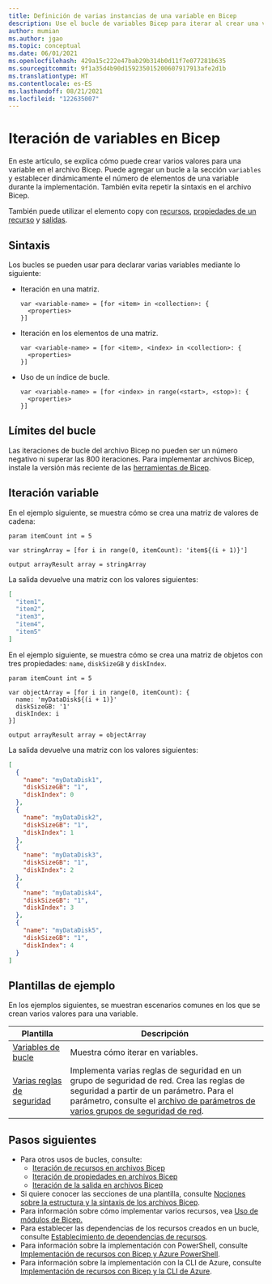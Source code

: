 ```yaml
---
title: Definición de varias instancias de una variable en Bicep
description: Use el bucle de variables Bicep para iterar al crear una variable.
author: mumian
ms.author: jgao
ms.topic: conceptual
ms.date: 06/01/2021
ms.openlocfilehash: 429a15c222e47bab29b314b0d11f7e077281b635
ms.sourcegitcommit: 9f1a35d4b90d159235015200607917913afe2d1b
ms.translationtype: HT
ms.contentlocale: es-ES
ms.lasthandoff: 08/21/2021
ms.locfileid: "122635007"
---
```

# <a name="variable-iteration-in-bicep"></a>Iteración de variables en Bicep

En este artículo, se explica cómo puede crear varios valores para una variable en el archivo Bicep. Puede agregar un bucle a la sección `variables` y establecer dinámicamente el número de elementos de una variable durante la implementación. También evita repetir la sintaxis en el archivo Bicep.

También puede utilizar el elemento copy con [recursos](loop-resources.md), [propiedades de un recurso](loop-properties.md) y [salidas](loop-outputs.md).

## <a name="syntax"></a>Sintaxis

Los bucles se pueden usar para declarar varias variables mediante lo siguiente:

- Iteración en una matriz.

  ```bicep
  var <variable-name> = [for <item> in <collection>: {
    <properties>
  }]

  ```

- Iteración en los elementos de una matriz.

  ```bicep
  var <variable-name> = [for <item>, <index> in <collection>: {
    <properties>
  }]
  ```

- Uso de un índice de bucle.

  ```bicep
  var <variable-name> = [for <index> in range(<start>, <stop>): {
    <properties>
  }]
  ```

## <a name="loop-limits"></a>Límites del bucle

Las iteraciones de bucle del archivo Bicep no pueden ser un número negativo ni superar las 800 iteraciones. Para implementar archivos Bicep, instale la versión más reciente de las [herramientas de Bicep](install.md).

## <a name="variable-iteration"></a>Iteración variable

En el ejemplo siguiente, se muestra cómo se crea una matriz de valores de cadena:

```bicep
param itemCount int = 5

var stringArray = [for i in range(0, itemCount): 'item${(i + 1)}']

output arrayResult array = stringArray
```

La salida devuelve una matriz con los valores siguientes:

```json
[
  "item1",
  "item2",
  "item3",
  "item4",
  "item5"
]
```

En el ejemplo siguiente, se muestra cómo se crea una matriz de objetos con tres propiedades: `name`, `diskSizeGB` y `diskIndex`.

```bicep
param itemCount int = 5

var objectArray = [for i in range(0, itemCount): {
  name: 'myDataDisk${(i + 1)}'
  diskSizeGB: '1'
  diskIndex: i
}]

output arrayResult array = objectArray
```

La salida devuelve una matriz con los valores siguientes:

```json
[
  {
    "name": "myDataDisk1",
    "diskSizeGB": "1",
    "diskIndex": 0
  },
  {
    "name": "myDataDisk2",
    "diskSizeGB": "1",
    "diskIndex": 1
  },
  {
    "name": "myDataDisk3",
    "diskSizeGB": "1",
    "diskIndex": 2
  },
  {
    "name": "myDataDisk4",
    "diskSizeGB": "1",
    "diskIndex": 3
  },
  {
    "name": "myDataDisk5",
    "diskSizeGB": "1",
    "diskIndex": 4
  }
]
```

## <a name="example-templates"></a>Plantillas de ejemplo

En los ejemplos siguientes, se muestran escenarios comunes en los que se crean varios valores para una variable.

|Plantilla  |Descripción  |
|---------|---------|
|[Variables de bucle](https://github.com/Azure/azure-docs-bicep-samples/blob/main/bicep/multiple-instance/loopvariables.bicep) | Muestra cómo iterar en variables. |
|[Varias reglas de seguridad](https://github.com/Azure/azure-docs-bicep-samples/blob/main/bicep/multiple-instance/multiplesecurityrules.bicep) |Implementa varias reglas de seguridad en un grupo de seguridad de red. Crea las reglas de seguridad a partir de un parámetro. Para el parámetro, consulte el [archivo de parámetros de varios grupos de seguridad de red](https://github.com/Azure/azure-docs-bicep-samples/blob/main/bicep/multiple-instance/multiplesecurityrules.parameters.json). |

## <a name="next-steps"></a>Pasos siguientes

- Para otros usos de bucles, consulte:
  - [Iteración de recursos en archivos Bicep](loop-resources.md)
  - [Iteración de propiedades en archivos Bicep](loop-properties.md)
  - [Iteración de la salida en archivos Bicep](loop-outputs.md)
- Si quiere conocer las secciones de una plantilla, consulte [Nociones sobre la estructura y la sintaxis de los archivos Bicep](file.md).
- Para información sobre cómo implementar varios recursos, vea [Uso de módulos de Bicep.](modules.md)
- Para establecer las dependencias de los recursos creados en un bucle, consulte [Establecimiento de dependencias de recursos](./resource-declaration.md#set-resource-dependencies).
- Para información sobre la implementación con PowerShell, consulte [Implementación de recursos con Bicep y Azure PowerShell](deploy-powershell.md).
- Para información sobre la implementación con la CLI de Azure, consulte [Implementación de recursos con Bicep y la CLI de Azure](deploy-cli.md).
